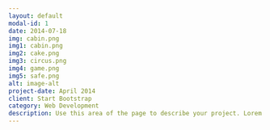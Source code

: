 ```yaml
---
layout: default
modal-id: 1
date: 2014-07-18
img: cabin.png
img1: cabin.png
img2: cake.png
img3: circus.png
img4: game.png
img5: safe.png
alt: image-alt
project-date: April 2014
client: Start Bootstrap
category: Web Development
description: Use this area of the page to describe your project. Lorem ipsum dolor sit amet, consectetur adipisicing elit. Mollitia neque assumenda ipsam nihil, molestias magnam, recusandae quos quis inventore quisquam velit asperiores, vitae? Reprehenderit soluta, eos quod consequuntur itaque. Nam.
---
```

